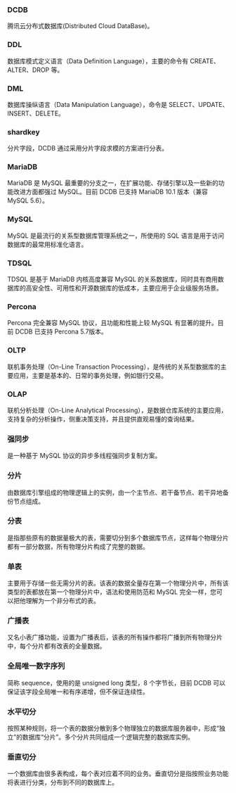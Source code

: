 ### DCDB
腾讯云分布式数据库(Distributed Cloud DataBase)。
### DDL
数据库模式定义语言（Data Definition Language），主要的命令有 CREATE、ALTER、DROP 等。
### DML
数据库操纵语言（Data Manipulation Language），命令是 SELECT、UPDATE、INSERT、DELETE。
### shardkey
分片字段，DCDB 通过采用分片字段求模的方案进行分表。
### MariaDB
MariaDB 是 MySQL 最重要的分支之一，在扩展功能、存储引擎以及一些新的功能改进方面都强过 MySQL。目前 DCDB 已支持 MariaDB 10.1 版本（兼容 MySQL 5.6）。
### MySQL
MySQL 是最流行的关系型数据库管理系统之一，所使用的 SQL 语言是用于访问数据库的最常用标准化语言。
### TDSQL
TDSQL 是基于 MariaDB 内核高度兼容 MySQL 的关系数据库，同时具有商用数据库的高安全性、可用性和开源数据库的低成本，主要应用于企业级服务场景。
### Percona
Percona 完全兼容 MySQL 协议，且功能和性能上较 MySQL 有显著的提升。目前 DCDB 已支持 Percona 5.7版本。
### OLTP
联机事务处理（On-Line Transaction Processing），是传统的关系型数据库的主要应用，主要是基本的、日常的事务处理，例如银行交易。
### OLAP
联机分析处理（On-Line Analytical Processing），是数据仓库系统的主要应用，支持复杂的分析操作，侧重决策支持，并且提供直观易懂的查询结果。
### 强同步
是一种基于 MySQL 协议的异步多线程强同步复制方案。
### 分片
由数据库引擎组成的物理逻辑上的实例，由一个主节点、若干备节点、若干异地备份节点组成。
### 分表
是指那些原有的数据量极大的表，需要切分到多个数据库节点，这样每个物理分片都有一部分数据，所有物理分片构成了完整的数据。
### 单表
主要用于存储一些无需分片的表。该表的数据全量存在第一个物理分片中，所有该类型的表都放在第一个物理分片中，语法和使用防范和 MySQL 完全一样，您可以把他理解为一个非分布式的表。
### 广播表
又名小表广播功能，设置为广播表后，该表的所有操作都将广播到所有物理分片中，每个分片都有改表的全量数据。
### 全局唯一数字序列
简称 sequence，使用的是 unsigned long 类型，8 个字节长，目前 DCDB 可以保证该字段全局唯一和有序递增，但不保证连续性。
### 水平切分 
按照某种规则，将一个表的数据分散到多个物理独立的数据库服务器中，形成“独立”的数据库“分片”。多个分片共同组成一个逻辑完整的数据库实例。
### 垂直切分
一个数据库由很多表构成，每个表对应着不同的业务。垂直切分是指按照业务功能将表进行分类，分布到不同的数据库上。